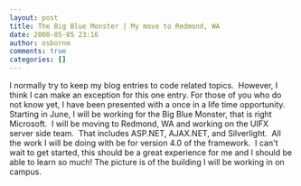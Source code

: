 ```yaml
---
layout: post
title: The Big Blue Monster | My move to Redmond, WA
date: 2008-05-05 23:16
author: osbornm
comments: true
categories: []
---
```

I normally try to keep my blog entries to code related topics.  However, I think I can make an exception for this one entry. For those of you who do not know yet, I have been presented with a once in a life time opportunity.  Starting in June, I will be working for the Big Blue Monster, that is right Microsoft.  I will be moving to Redmond, WA and working on the UIFX server side team.  That includes ASP.NET, AJAX.NET, and Silverlight.  All the work I will be doing with be for version 4.0 of the framework.  I can't wait to get started, this should be a great experience for me and I should be able to learn so much! The picture is of the building I will be working in on campus.
